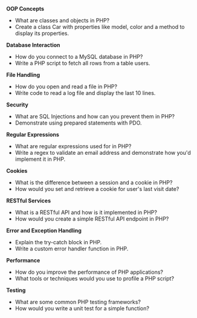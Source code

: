 **OOP Concepts**
 - What are classes and objects in PHP?
 - Create a class Car with properties like model, color and a method to display its properties.

**Database Interaction**
 - How do you connect to a MySQL database in PHP?
 - Write a PHP script to fetch all rows from a table users.

**File Handling**
 - How do you open and read a file in PHP?
 - Write code to read a log file and display the last 10 lines.

**Security**
 - What are SQL Injections and how can you prevent them in PHP?
 - Demonstrate using prepared statements with PDO.

**Regular Expressions**
 - What are regular expressions used for in PHP?
 - Write a regex to validate an email address and demonstrate how you'd implement it in PHP.

**Cookies**
 - What is the difference between a session and a cookie in PHP?
 - How would you set and retrieve a cookie for user's last visit date?

**RESTful Services**
 - What is a RESTful API and how is it implemented in PHP?
 - How would you create a simple RESTful API endpoint in PHP?

**Error and Exception Handling**
 - Explain the try-catch block in PHP.
 - Write a custom error handler function in PHP.

**Performance**
 - How do you improve the performance of PHP applications?
 - What tools or techniques would you use to profile a PHP script?

**Testing**
 - What are some common PHP testing frameworks?
 - How would you write a unit test for a simple function?